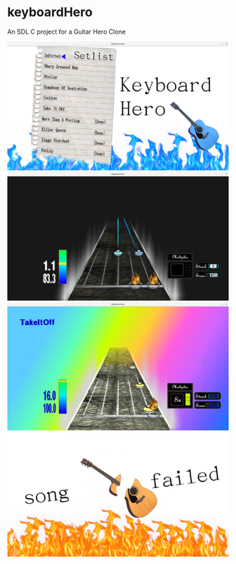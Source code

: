 # keyboardHero
An SDL C project for a Guitar Hero Clone

![1](/sources/progressupdate18.png)
![2](/sources/prorgress.png)
![3](/sources/progressUpate30.png)
![4](/sources/progressPicture20.png)
